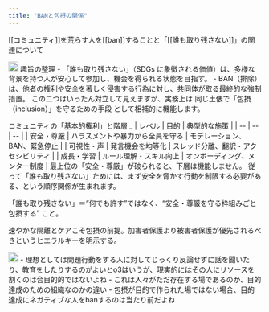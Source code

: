```yaml
---
title: "BANと包摂の関係"
---
```


[[コミュニティ]]を荒らす人を[[ban]]することと「[[誰も取り残さない]]」の関連について

<img src='https://scrapbox.io/api/pages/nishio/o3/icon' alt='o3.icon' height="19.5"/>
趣旨の整理
- 「誰も取り残さない」（SDGs に象徴される価値）は、多様な背景を持つ人が安心して参加し、機会を得られる状態を目指す。
- BAN（排除） は、他者の権利や安全を著しく侵害する行為に対し、共同体が取る最終的な強制措置。
この二つはいったん対立して見えますが、実務上は 同じ土俵で「包摂（inclusion）」を守るための手段 として相補的に機能します。

コミュニティの「基本的権利」と階層
_
| レベル | 目的 | 典型的な施策 |
| -- | -- | -- |
| 安全・尊厳 | ハラスメントや暴力から全員を守る | モデレーション、BAN、緊急停止 |
| 可視性・声 | 発言機会を均等化 | スレッド分離、翻訳・アクセシビリティ |
| 成長・学習 | ルール理解・スキル向上 | オンボーディング、メンター制度 |
最上位の「安全・尊厳」が破られると、下層は機能しません。
従って「誰も取り残さない」ためには、まず安全を脅かす行動を制限する必要がある、という順序関係が生まれます。

「誰も取り残さない」＝“何でも許す”ではなく、“安全・尊厳を守る枠組みごと包摂する” こと。

速やかな隔離とケアこそ包摂の前提。加害者保護より被害者保護が優先されるべきというヒエラルキーを明示する。

<img src='https://scrapbox.io/api/pages/nishio/nishio/icon' alt='nishio.icon' height="19.5"/>
- 理想としては問題行動をする人に対してじっくり反論せずに話を聞いたり、教育をしたりするのがよいとo3はいうが、現実的にはその人にリソースを割くのは合目的的ではないよね
    - これは人々がただ存在する場であるのか、目的達成のための組織なのかの違い
    - 包摂が目的で作られた場ではない場合、目的達成にネガティブな人をbanするのは当たり前だよね

